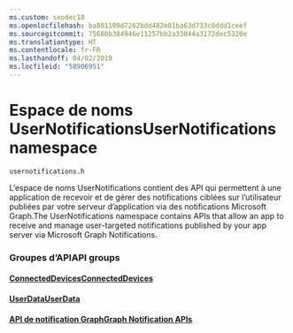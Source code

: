 ```yaml
---
ms.custom: seodec18
ms.openlocfilehash: ba801109d7262bdd482e81ba63d733c0ddd1ceef
ms.sourcegitcommit: 75680b384946e11257bb2a33044a3172dec5220e
ms.translationtype: HT
ms.contentlocale: fr-FR
ms.lasthandoff: 04/02/2019
ms.locfileid: "58906951"
---
```

# <a name="usernotifications-namespace"></a><span data-ttu-id="fa9a7-101">Espace de noms UserNotifications</span><span class="sxs-lookup"><span data-stu-id="fa9a7-101">UserNotifications namespace</span></span>
```
usernotifications.h
```
<span data-ttu-id="fa9a7-102">L’espace de noms UserNotifications contient des API qui permettent à une application de recevoir et de gérer des notifications ciblées sur l’utilisateur publiées par votre serveur d’application via des notifications Microsoft Graph.</span><span class="sxs-lookup"><span data-stu-id="fa9a7-102">The UserNotifications namespace contains APIs that allow an app to receive and manage user-targeted notifications published by your app server via Microsoft Graph Notifications.</span></span> 

### <a name="api-groups"></a><span data-ttu-id="fa9a7-103">Groupes d’API</span><span class="sxs-lookup"><span data-stu-id="fa9a7-103">API groups</span></span>

#### <a name="connecteddevicesobjectivec-apiconnecteddevicesindexmd"></a>[<span data-ttu-id="fa9a7-104">ConnectedDevices</span><span class="sxs-lookup"><span data-stu-id="fa9a7-104">ConnectedDevices</span></span>](../../objectivec-api/connecteddevices/index.md)
#### <a name="userdataobjectivec-apiuserdataindexmd"></a>[<span data-ttu-id="fa9a7-105">UserData</span><span class="sxs-lookup"><span data-stu-id="fa9a7-105">UserData</span></span>](../../objectivec-api/userdata/index.md)
#### <a name="graph-notification-apisusernotificationsindexmd"></a>[<span data-ttu-id="fa9a7-106">API de notification Graph</span><span class="sxs-lookup"><span data-stu-id="fa9a7-106">Graph Notification APIs</span></span>](usernotifications/index.md)